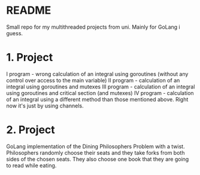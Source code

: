 # README

Small repo for my multithreaded projects from uni. Mainly for GoLang i guess.

# 1. Project
I program - wrong calculation of an integral using goroutines (without any control over access to the main variable)
II program - calculation of an integral using goroutines and mutexes
III program - calculation of an integral using goroutines and critical section (and mutexes)
IV program - calculation of an integral using a different method than those mentioned above. Right now it's just by using channels.

# 2. Project
GoLang implementation of the Dining Philosophers Problem with a twist. Philosophers randomly choose their seats and they take forks from both sides of the chosen seats. They also choose one book that they are going to read while eating.
